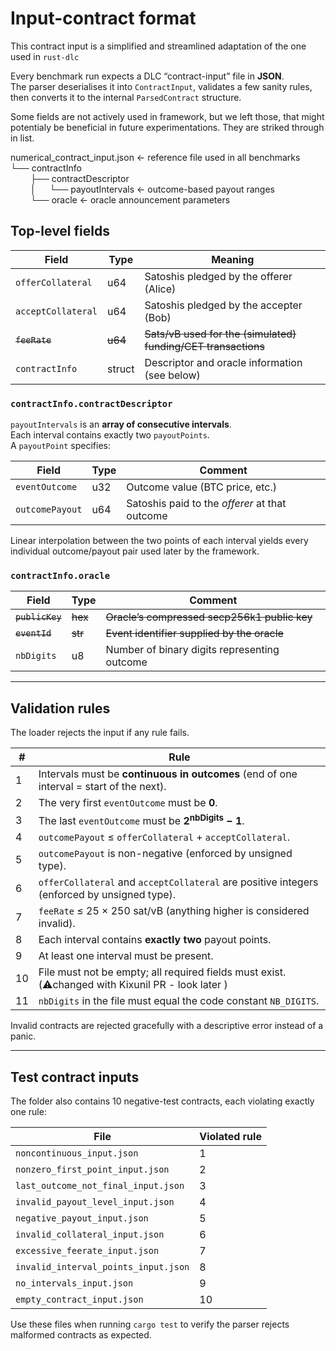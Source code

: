 # Input-contract format

This contract input is a simplified and streamlined adaptation of the one used in `rust-dlc`

Every benchmark run expects a DLC “contract-input” file in **JSON**.  
The parser deserialises it into `ContractInput`, validates a few sanity rules,
then converts it to the internal `ParsedContract` structure.

Some fields are not actively used in framework, but we left those, that might potentialy be beneficial in future experimentations. They are striked through in list.

numerical_contract_input.json ← reference file used in all benchmarks  
└── contractInfo  
&#8195;&#8195;    ├── contractDescriptor  
&#8195;&#8195;    │  &#8195; └── payoutIntervals ← outcome-based payout ranges   
&#8195;&#8195;    └── oracle ← oracle announcement parameters


## Top-level fields

| Field              | Type     | Meaning                                                        |
|--------------------|----------|----------------------------------------------------------------|
| `offerCollateral`  | u64      | Satoshis pledged by the offerer (Alice)                        |
| `acceptCollateral` | u64      | Satoshis pledged by the accepter (Bob)                         |
| ~~`feeRate`~~      | ~~u64~~  | ~~Sats/vB used for the (simulated) funding/CET transactions~~  |
| `contractInfo`     | struct   | Descriptor and oracle information (see below)                  |

### `contractInfo.contractDescriptor`

`payoutIntervals` is an **array of consecutive intervals**.  
Each interval contains exactly two `payoutPoints`.  
A `payoutPoint` specifies:

| Field           | Type | Comment                                        |
|-----------------|------|------------------------------------------------|
| `eventOutcome`  | u32  | Outcome value (BTC price, etc.)                |
| `outcomePayout` | u64  | Satoshis paid to the _offerer_ at that outcome |

Linear interpolation between the two points of each interval yields every
individual outcome/payout pair used later by the framework.

### `contractInfo.oracle`

| Field            | Type     | Comment                                        |
|------------------|----------|------------------------------------------------|
| ~~`publicKey`~~  | ~~hex~~  | ~~Oracle’s compressed secp256k1 public key~~   |
| ~~`eventId`~~    | ~~str~~  | ~~Event identifier supplied by the oracle~~    |
| `nbDigits`       | u8       | Number of binary digits representing outcome   |

---

## Validation rules

The loader rejects the input if any rule fails.

| # | Rule                                                                                               |
|---|----------------------------------------------------------------------------------------------------|
| 1 | Intervals must be **continuous in outcomes** (end of one interval = start of the next).            |
| 2 | The very first `eventOutcome` must be **0**.                                                       |
| 3 | The last `eventOutcome` must be **2<sup>nbDigits</sup> − 1**.                                      |
| 4 | `outcomePayout` ≤ `offerCollateral` + `acceptCollateral`.                                          |
| 5 | `outcomePayout` is non-negative (enforced by unsigned type).                                       |
| 6 | `offerCollateral` and `acceptCollateral` are positive integers (enforced by unsigned type).        |
| 7 | `feeRate` ≤ 25 × 250 sat/vB (anything higher is considered invalid).                               |
| 8 | Each interval contains **exactly two** payout points.                                              |
| 9 | At least one interval must be present.                                                             |
|10 | File must not be empty; all required fields must exist. (⚠️changed with Kixunil PR - look later )  |
|11 | `nbDigits` in the file must equal the code constant `NB_DIGITS`.                                   |

Invalid contracts are rejected gracefully with a descriptive error instead of a panic.

---

## Test contract inputs

The folder also contains 10 negative-test contracts, each violating exactly one rule:

| File                               | Violated rule |
|------------------------------------|---------------|
| `noncontinuous_input.json`         | 1             |
| `nonzero_first_point_input.json`   | 2             |
| `last_outcome_not_final_input.json`| 3             |
| `invalid_payout_level_input.json`  | 4             |
| `negative_payout_input.json`       | 5             |
| `invalid_collateral_input.json`    | 6             |
| `excessive_feerate_input.json`     | 7             |
| `invalid_interval_points_input.json`| 8            |
| `no_intervals_input.json`          | 9             |
| `empty_contract_input.json`        | 10            |

Use these files when running `cargo test` to verify the parser rejects malformed
contracts as expected.
